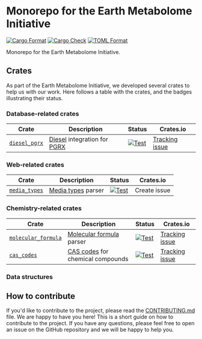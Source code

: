 # Monorepo for the Earth Metabolome Initiative

[![Cargo Format](https://github.com/earth-metabolome-initiative/emi-monorepo/actions/workflows/global-cargo-fmt.yml/badge.svg)](https://github.com/earth-metabolome-initiative/emi-monorepo/actions/workflows/global-cargo-fmt.yml)
[![Cargo Check](https://github.com/earth-metabolome-initiative/emi-monorepo/actions/workflows/global-check.yml/badge.svg)](https://github.com/earth-metabolome-initiative/emi-monorepo/actions/workflows/global-check.yml)
[![TOML Format](https://github.com/earth-metabolome-initiative/emi-monorepo/actions/workflows/global-toml-fmt.yml/badge.svg)](https://github.com/earth-metabolome-initiative/emi-monorepo/actions/workflows/global-toml-fmt.yml)

Monorepo for the Earth Metabolome Initiative.

## Crates

As part of the Earth Metabolome Initiative, we developed several crates to help us with our work.
Here follows a table with the crates, and the badges illustrating their status.

### Database-related crates

| Crate | Description | Status | Crates.io |
|-------|-------------|--------|-----------|
| [`diesel_pgrx`](https://github.com/earth-metabolome-initiative/emi-monorepo/tree/main/utils/diesel_pgrx) | [Diesel](https://docs.rs/diesel/latest/diesel/) integration for [PGRX](https://github.com/pgcentralfoundation/pgrx) | [![Test](https://github.com/earth-metabolome-initiative/emi-monorepo/actions/workflows/cargo-test-diesel-pgrx.yml/badge.svg)](https://github.com/earth-metabolome-initiative/emi-monorepo/actions/workflows/cargo-test-diesel-pgrx.yml) | [Tracking issue](https://github.com/earth-metabolome-initiative/emi-monorepo/issues/78) |

### Web-related crates

| Crate | Description | Status | Crates.io |
|-------|-------------|--------|-----------|
| [`media_types`](https://github.com/earth-metabolome-initiative/emi-monorepo/tree/main/web/web_common/media_types) | [Media types](https://en.wikipedia.org/wiki/Media_type) parser | [![Test](https://github.com/earth-metabolome-initiative/emi-monorepo/actions/workflows/cargo-test-media_types.yml/badge.svg)](https://github.com/earth-metabolome-initiative/emi-monorepo/actions/workflows/cargo-test-media_types.yml) | Create issue |

### Chemistry-related crates

| Crate | Description | Status | Crates.io |
|-------|-------------|--------|-----------|
| [`molecular_formula`](https://github.com/earth-metabolome-initiative/emi-monorepo/tree/main/web/web_common/molecular_formula) | [Molecular formula](https://en.wikipedia.org/wiki/Molecular_formula) parser | [![Test](https://github.com/earth-metabolome-initiative/emi-monorepo/actions/workflows/cargo-test-molecular_formula.yml/badge.svg)](https://github.com/earth-metabolome-initiative/emi-monorepo/actions/workflows/cargo-test-molecular_formula.yml) | [Tracking issue](https://github.com/earth-metabolome-initiative/emi-monorepo/issues/81) |
| [`cas_codes`](https://github.com/earth-metabolome-initiative/emi-monorepo/tree/main/web/web_common/cas_codes) | [CAS codes](https://en.wikipedia.org/wiki/CAS_Registry_Number) for chemical compounds | [![Test](https://github.com/earth-metabolome-initiative/emi-monorepo/actions/workflows/cargo-test-cas_codes.yml/badge.svg)](https://github.com/earth-metabolome-initiative/emi-monorepo/actions/workflows/cargo-test-cas_codes.yml) | [Tracking issue](https://github.com/earth-metabolome-initiative/emi-monorepo/issues/80) |

### Data structures

## How to contribute

If you'd like to contribute to the project, please read the [CONTRIBUTING.md](CONTRIBUTING.md) file. We are happy to have you here! This is a short guide on how to contribute to the project. If you have any questions, please feel free to open an issue on the GitHub repository and we will be happy to help you.
